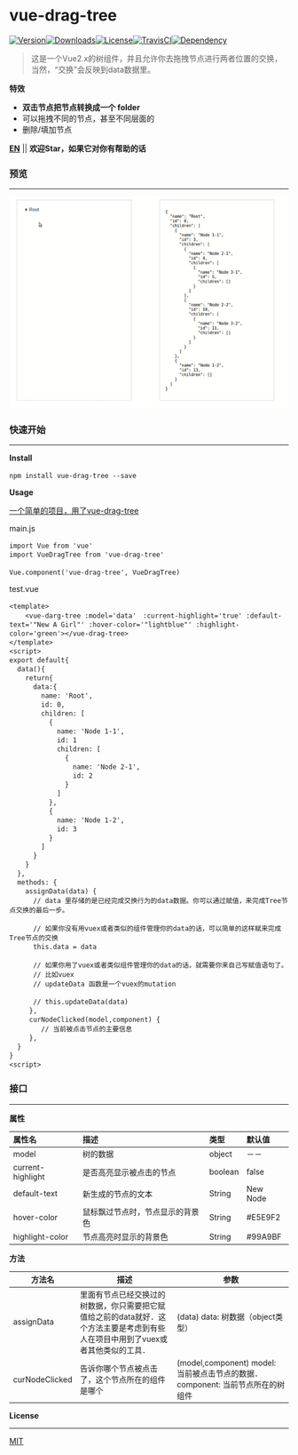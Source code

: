 # vue-drag-tree

[![Version](http://img.shields.io/npm/v/vue-drag-tree.svg)](https://www.npmjs.com/package/vue-drag-tree)[![Downloads](http://img.shields.io/npm/dm/vue-drag-tree.svg)](https://www.npmjs.com/package/vue-drag-tree)[![License](https://img.shields.io/npm/l/vue-drag-tree.svg?style=flat)](https://opensource.org/licenses/MIT)[![TravisCI](https://travis-ci.org/XadillaX/vue-drag-tree.svg)](https://travis-ci.org/XadillaX/vue-drag-tree)[![Dependency](https://david-dm.org/XadillaX/vue-drag-tree.svg)](https://david-dm.org/XadillaX/vue-drag-tree)

> 这是一个Vue2.x的树组件，并且允许你去拖拽节点进行两者位置的交换，当然，“交换”会反映到data数据里。

**特效**

- **双击节点把节点转换成一个 folder**
- 可以拖拽不同的节点，甚至不同层面的
- 删除/填加节点

**[EN](README.md)** || **欢迎Star，如果它对你有帮助的话**

### 预览

------

![demo](static/vue-drag-tree2.gif)

### 快速开始

------

**Install**

`npm install vue-drag-tree --save`

**Usage**

[一个简单的项目，用了vue-drag-tree](https://github.com/shuiRong/vue-drag-tree-demo)

main.js

```vue
import Vue from 'vue'
import VueDragTree from 'vue-drag-tree'

Vue.component('vue-drag-tree', VueDragTree)
```

test.vue

```vue
<template>
	<vue-darg-tree :model='data'　:current-highlight='true' :default-text='"New A Girl"' :hover-color='"lightblue"' :highlight-color='green'></vue-drag-tree>
</template>
<script>
export default{
  data(){
    return{
      data:{
        name: 'Root',
        id: 0,
        children: [
          {
            name: 'Node 1-1',
            id: 1
            children: [
              {
                name: 'Node 2-1',
                id: 2
              }
            ]
          },
          {
            name: 'Node 1-2',
            id: 3
          }
        ]
      }
    }
  },
  methods: {
    assignData(data) {
      // data 里存储的是已经完成交换行为的data数据。你可以通过赋值，来完成Tree节点交换的最后一步。
      
      // 如果你没有用vuex或者类似的组件管理你的data的话，可以简单的这样赋来完成Tree节点的交换
      this.data = data

      // 如果你用了vuex或者类似组件管理你的data的话，就需要你来自己写赋值语句了。
      // 比如vuex
      // updateData 函数是一个vuex的mutation

      // this.updateData(data)
     },
     curNodeClicked(model,component) {
        // 当前被点击节点的主要信息
     },
  }
}
<script>
```

### 接口

---

**属性**

| 属性名               | 描述               | 类型      | 默认值      |
| :---------------- | :--------------- | :------ | :------- |
| model             | 树的数据             | object  | －－       |
| current-highlight | 是否高亮显示被点击的节点     | boolean | false    |
| default-text      | 新生成的节点的文本        | String  | New Node |
| hover-color       | 鼠标飘过节点时，节点显示的背景色 | String  | \#E5E9F2 |
| highlight-color   | 节点高亮时显示的背景色      | String  | \#99A9BF |



**方法**

| 方法名            | 描述                                       | 参数                                       |
| -------------- | ---------------------------------------- | ---------------------------------------- |
| assignData     | 里面有节点已经交换过的树数据，你只需要把它赋值给之前的data就好．这个方法主要是考虑到有些人在项目中用到了vuex或者其他类似的工具． | (data)  data: 树数据（object类型）              |
| curNodeClicked | 告诉你哪个节点被点击了，这个节点所在的组件是哪个                 | (model,component) model: 当前被点击节点的数据． component: 当前节点所在的树组件 |



**License**

------

[MIT](LICENSE)
